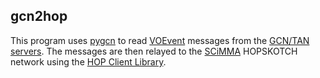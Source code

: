 ## gcn2hop

This program uses [pygcn](https://github.com/lpsinger/pygcn) to read [VOEvent](http://www.ivoa.net/documents/VOEventTransport/) messages from
the [GCN/TAN servers](https://gcn.gsfc.nasa.gov/voevent.html). The messages are then relayed to the [SCiMMA](https://scimma.org/) HOPSKOTCH network
using the [HOP Client Library](https://github.com/scimma/hop-client).


